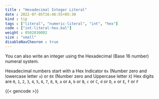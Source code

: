 ```yaml
---
title : "Hexadecimal Integer Literal"
date : 2022-07-05T16:46:55+05:30
kind : tip 
tags : ["literal", "numeric-literal", "int", "hex"]
code : ["int-literal-hex.bal"] 
weight : 0502030002  
size : "small"
disableNavChevron : true
---
```


You can also write an integer using the Hexadecimal (Base 16 number) numeral system. 

<!--more-->

Hexadecimal numbers start with a Hex Indicator `0x` (Number zero and lowercase letter `x`) or `0X` (Number zero and Uppercase letter `X`) Hex digits are `0`, `1`, `2`, `3`, `4`, `5`, `6`, `7`, `8`, `9`, `a` or `A`, `b` or `B`, `c` or `C`, `d` or `D`, `e` or `E`, `f` or `F`

{{< gencode >}}
